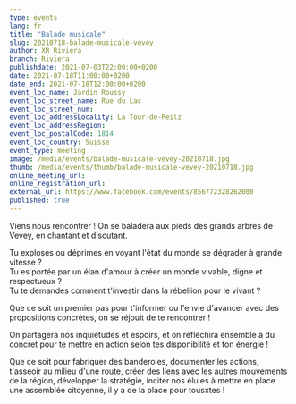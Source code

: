```yaml
---
type: events
lang: fr
title: "Balade musicale"
slug: 20210718-balade-musicale-vevey
author: XR Riviera
branch: Riviera
publishdate: 2021-07-03T22:00:00+0200
date: 2021-07-18T11:00:00+0200
date_end: 2021-07-18T12:00:00+0200
event_loc_name: Jardin Roussy
event_loc_street_name: Rue du Lac
event_loc_street_num: 
event_loc_addressLocality: La Tour-de-Peilz
event_loc_addressRegion: 
event_loc_postalCode: 1814
event_loc_country: Suisse
event_type: meeting
image: /media/events/balade-musicale-vevey-20210718.jpg
thumb: /media/events/thumb/balade-musicale-vevey-20210718.jpg
online_meeting_url: 
online_registration_url: 
external_url: https://www.facebook.com/events/856772328262000
published: true
---
```

Viens nous rencontrer ! On se baladera aux pieds des grands arbres de Vevey, en chantant et discutant.

Tu exploses ou déprimes en voyant l'état du monde se dégrader à grande vitesse ?\
Tu es portée par un élan d'amour à créer un monde vivable, digne et respectueux ?\
Tu te demandes comment t'investir dans la rébellion pour le vivant ?

Que ce soit un premier pas pour t'informer ou l'envie d'avancer avec des propositions concrètes, on se réjouit de te rencontrer !

On partagera nos inquiétudes et espoirs, et on réfléchira ensemble à du concret pour te mettre en action selon tes disponibilité et ton énergie !

Que ce soit pour fabriquer des banderoles, documenter les actions, t'asseoir au milieu d'une route, créer des liens avec les autres mouvements de la région, développer la stratégie, inciter nos élu·es à mettre en place une assemblée citoyenne, il y a de la place pour tousxtes !
